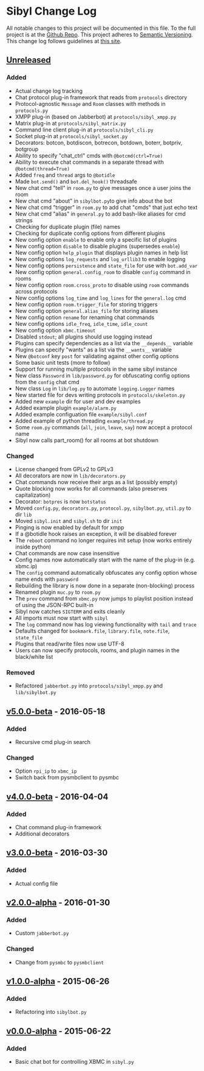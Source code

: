 # Sibyl Change Log
All notable changes to this project will be documented in this file.
To the full project is at the [Github Repo](https://github.com/TheSchwa/Sibyl).
This project adheres to [Semantic Versioning](http://semver.org).
This change log follows guidelines at [this site](http://keepachangelog.com/).

## [Unreleased]
### Added
- Actual change log tracking
- Chat protocol plug-in framework that reads from `protocols` directory
- Protocol-agnostic `Message` and `Room` classes with methods in `protocols.py`
- XMPP plug-in (based on Jabberbot) at `protocols/sibyl_xmpp.py`
- Matrix plug-in at `protocols/sibyl_matrix.py`
- Command line client plug-in at `protocols/sibyl_cli.py`
- Socket plug-in at `protocols/sibyl_socket.py`
- Decorators: botcon, botdiscon, botrecon, botdown, boterr, botpriv, botgroup
- Ability to specify "chat_ctrl" cmds with `@botcmd(ctrl=True)`
- Ability to execute chat commands in a separate thread with `@botcmd(thread=True)`
- Added `freq` and `thread` args to `@botidle`
- Made `bot.send()` and `bot.del_hook()` threadsafe
- New chat cmd "tell" in `room.py` to give messages once a user joins the room
- New chat cmd "about" in `sibylbot.py`to give info about the bot
- New chat cmd "trigger" in `room.py` to add chat "cmds" that just echo text
- New chat cmd "alias" in `general.py` to add bash-like aliases for cmd strings
- Checking for duplicate plugin (file) names
- Checking for duplicate config options from different plugins
- New config option `enable` to enable only a specific list of plugins
- New config option `disable` to disable plugins (supersedes `enable`)
- New config option `help_plugin` that displays plugin names in help list
- New config options `log_requests` and `log_urllib3` to enable logging
- New config options `persistence` and `state_file` for use with `bot.add_var`
- New config option `general.config_room` to disable `config` command in rooms
- New config option `room.cross_proto` to disable using `room` commands across protocols
- New config options `log_time` and `log_lines` for the `general.log` cmd
- New config option `room.trigger_file` for storing triggers
- New config option `general.alias_file` for storing aliases
- New config option `rename` for renaming chat commands
- New config options `idle_freq`, `idle_time`, `idle_count`
- New config option `xbmc.timeout`
- Disabled `stdout`; all plugins should use logging instead
- Plugins can specify dependencies as a list via the `__depends__` variable
- Plugins can specify "wants" as a list via the `__wants__` variable
- New `@botconf` key `post` for validating against other config options
- Some basic unit tests (more to follow)
- Support for running multiple protocols in the same sibyl instance
- New class `Password` in `lib/password.py` for obfuscating config options from the `config` chat cmd
- New class `Log` in `lib/log.py` to automate `logging.Logger` names
- New started file for devs writing protocols in `protocols/skeleton.py`
- Added new `example` dir for user and dev examples
- Added example plugin `example/alarm.py`
- Added example configuation file `example/sibyl.conf`
- Added example of python threading `example/thread.py`
- Some `room.py` commands (`all`, `join`, `leave`, `say`) now accept a protocol name
- Sibyl now calls part_room() for all rooms at bot shutdown

### Changed
- License changed from GPLv2 to GPLv3
- All decorators are now in `lib/decorators.py`
- Chat commands now receive their args as a list (possibly empty)
- Quote blocking now works for all commands (also preserves capitalization)
- Decorator: `botpres` is now `botstatus`
- Moved `config.py`, `decorators.py`, `protocol.py`, `sibylbot.py`, `util.py` to dir `lib`
- Moved `sibyl.init` and `sibyl.sh` to dir `init`
- Pinging is now enabled by default for xmpp
- If a @botidle hook raises an exception, it will be disabled forever
- The `reboot` command no longer requires init setup (now works entirely inside python)
- Chat commands are now case insensitive
- Config names now automatically start with the name of the plug-in (e.g. xbmc.ip)
- The `config` command automatically obfuscates any config option whose name ends with `password`
- Rebuilding the library is now done in a separate (non-blocking) process
- Renamed plugin `muc.py` to `room.py`
- The `prev` command from `xbmc.py` now jumps to playlist position instead of using the JSON-RPC built-in
- Sibyl now catches `SIGTERM` and exits cleanly
- All imports must now start with `sibyl`
- The `log` command now has log viewing functionality with `tail` and `trace`
- Defaults changed for `bookmark.file`, `library.file`, `note.file`, `state_file`
- Plugins that read/write files now use UTF-8
- Users can now specify protocols, rooms, and plugin names in the black/white list

### Removed
- Refactored `jabberbot.py` into `protocols/sibyl_xmpp.py` and `lib/sibylbot.py`

## [v5.0.0-beta] - 2016-05-18
### Added
- Recursive cmd plug-in search

### Changed
- Option `rpi_ip` to `xbmc_ip`
- Switch back from pysmbclient to pysmbc

## [v4.0.0-beta] - 2016-04-04
### Added
- Chat command plug-in framework
- Additional decorators

## [v3.0.0-beta] - 2016-03-30
### Added
- Actual config file

## [v2.0.0-alpha] - 2016-01-30
### Added
- Custom `jabberbot.py`

### Changed
- Change from `pysmbc` to `pysmbclient`

## [v1.0.0-alpha] - 2015-06-26
### Added
- Refactoring into `sibylbot.py`

## [v0.0.0-alpha] - 2015-06-22
### Added
- Basic chat bot for controlling XBMC in `sibyl.py`

[Unreleased]: https://github.com/TheSchwa/sibyl/tree/dev
[v5.0.0-beta]: https://github.com/TheSchwa/sibyl/compare/v4.0.0-beta...v5.0.0-beta
[v4.0.0-beta]: https://github.com/TheSchwa/sibyl/compare/v3.0.0-beta...v4.0.0-beta
[v3.0.0-beta]: https://github.com/TheSchwa/sibyl/compare/v2.0.0-alpha...v3.0.0-beta
[v2.0.0-alpha]: https://github.com/TheSchwa/sibyl/compare/v1.0.0-alpha...v2.0.0-alpha
[v1.0.0-alpha]: https://github.com/TheSchwa/sibyl/compare/v0.0.0-alpha...v1.0.0-alpha
[v0.0.0-alpha]: https://github.com/TheSchwa/sibyl/commit/3470c49
